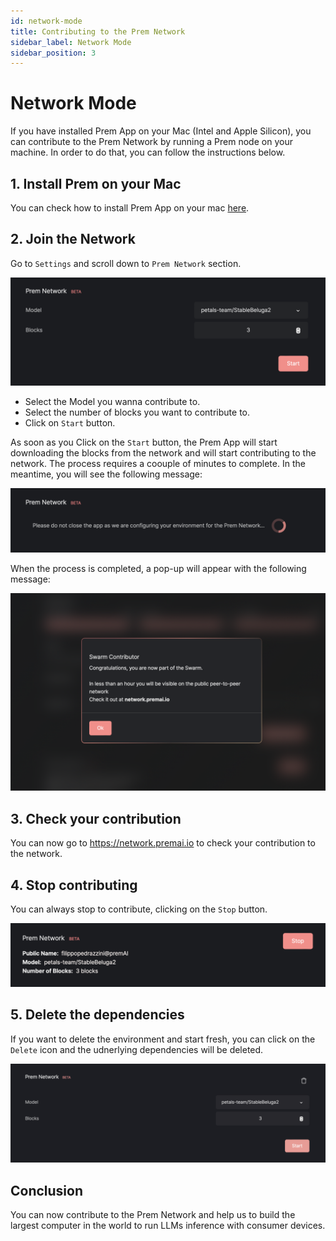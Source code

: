 ```yaml
---
id: network-mode
title: Contributing to the Prem Network
sidebar_label: Network Mode
sidebar_position: 3
---
```


# Network Mode

If you have installed Prem App on your Mac (Intel and Apple Silicon), you can contribute to the Prem Network by running a Prem node on your machine. In order to do that, you can follow the instructions below.

## 1. Install Prem on your Mac

You can check how to install Prem App on your mac [here](/docs/prem-app/installation/install-macos).

## 2. Join the Network

Go to `Settings` and scroll down to `Prem Network` section.

![Network Init](./assets/network-init.png)

- Select the Model you wanna contribute to. 
- Select the number of blocks you want to contribute to.
- Click on `Start` button.

As soon as you Click on the `Start` button, the Prem App will start downloading the blocks from the network and will start contributing to the network. The process requires a coouple of minutes to complete. In the meantime, you will see the following message:

![Network Install](./assets/network-install.png)

When the process is completed, a pop-up will appear with the following message:

![Network Done](./assets/network-done.png)

## 3. Check your contribution

You can now go to https://network.premai.io to check your contribution to the network.

## 4. Stop contributing

You can always stop to contribute, clicking on the `Stop` button.

![Network Stop](./assets/network-stop.png)

## 5. Delete the dependencies

If you want to delete the environment and start fresh, you can click on the `Delete` icon and the udnerlying dependencies will be deleted.

![Network Delete](./assets/network-delete.png)

## Conclusion

You can now contribute to the Prem Network and help us to build the largest computer in the world to run LLMs inference with consumer devices.
